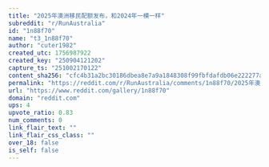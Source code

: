 ```yaml
---
title: "2025年澳洲移民配额发布，和2024年一模一样"
subreddit: "r/RunAustralia"
id: "1n88f70"
name: "t3_1n88f70"
author: "cuter1982"
created_utc: 1756987922
created_key: "250904121202"
capture_ts: "251002170122"
content_sha256: "cfc4b31a2bc30186dbea8e7a9a1848308f99fbfdafdb06e222277acdb246a93a"
permalink: "https://reddit.com/r/RunAustralia/comments/1n88f70/2025年澳洲移民配额发布和2024年一模一样/"
url: "https://www.reddit.com/gallery/1n88f70"
domain: "reddit.com"
ups: 4
upvote_ratio: 0.83
num_comments: 0
link_flair_text: ""
link_flair_css_class: ""
over_18: false
is_self: false
---
```


